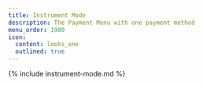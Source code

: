 ```yaml
---
title: Instrument Mode
description: The Payment Menu with one payment method
menu_order: 1900
icon:
  content: looks_one
  outlined: true
---
```


{% include instrument-mode.md %}
